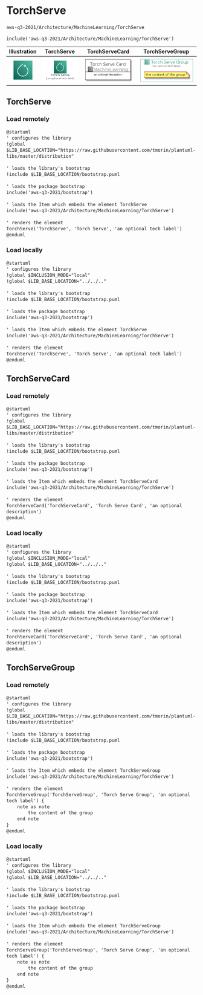 # TorchServe


```text
aws-q3-2021/Architecture/MachineLearning/TorchServe
```

```text
include('aws-q3-2021/Architecture/MachineLearning/TorchServe')
```



| Illustration | TorchServe | TorchServeCard | TorchServeGroup |
| :---: | :---: | :---: | :---: |
| ![illustration for Illustration](../../../aws-q3-2021/Architecture/MachineLearning/TorchServe.png) | ![illustration for TorchServe](../../../aws-q3-2021/Architecture/MachineLearning/TorchServe.Local.png) | ![illustration for TorchServeCard](../../../aws-q3-2021/Architecture/MachineLearning/TorchServeCard.Local.png) | ![illustration for TorchServeGroup](../../../aws-q3-2021/Architecture/MachineLearning/TorchServeGroup.Local.png) |




## TorchServe

### Load remotely
```plantuml
@startuml
' configures the library
!global $LIB_BASE_LOCATION="https://raw.githubusercontent.com/tmorin/plantuml-libs/master/distribution"

' loads the library's bootstrap
!include $LIB_BASE_LOCATION/bootstrap.puml

' loads the package bootstrap
include('aws-q3-2021/bootstrap')

' loads the Item which embeds the element TorchServe
include('aws-q3-2021/Architecture/MachineLearning/TorchServe')

' renders the element
TorchServe('TorchServe', 'Torch Serve', 'an optional tech label')
@enduml
```

### Load locally
```plantuml
@startuml
' configures the library
!global $INCLUSION_MODE="local"
!global $LIB_BASE_LOCATION="../../.."

' loads the library's bootstrap
!include $LIB_BASE_LOCATION/bootstrap.puml

' loads the package bootstrap
include('aws-q3-2021/bootstrap')

' loads the Item which embeds the element TorchServe
include('aws-q3-2021/Architecture/MachineLearning/TorchServe')

' renders the element
TorchServe('TorchServe', 'Torch Serve', 'an optional tech label')
@enduml
```

## TorchServeCard

### Load remotely
```plantuml
@startuml
' configures the library
!global $LIB_BASE_LOCATION="https://raw.githubusercontent.com/tmorin/plantuml-libs/master/distribution"

' loads the library's bootstrap
!include $LIB_BASE_LOCATION/bootstrap.puml

' loads the package bootstrap
include('aws-q3-2021/bootstrap')

' loads the Item which embeds the element TorchServeCard
include('aws-q3-2021/Architecture/MachineLearning/TorchServe')

' renders the element
TorchServeCard('TorchServeCard', 'Torch Serve Card', 'an optional description')
@enduml
```

### Load locally
```plantuml
@startuml
' configures the library
!global $INCLUSION_MODE="local"
!global $LIB_BASE_LOCATION="../../.."

' loads the library's bootstrap
!include $LIB_BASE_LOCATION/bootstrap.puml

' loads the package bootstrap
include('aws-q3-2021/bootstrap')

' loads the Item which embeds the element TorchServeCard
include('aws-q3-2021/Architecture/MachineLearning/TorchServe')

' renders the element
TorchServeCard('TorchServeCard', 'Torch Serve Card', 'an optional description')
@enduml
```

## TorchServeGroup

### Load remotely
```plantuml
@startuml
' configures the library
!global $LIB_BASE_LOCATION="https://raw.githubusercontent.com/tmorin/plantuml-libs/master/distribution"

' loads the library's bootstrap
!include $LIB_BASE_LOCATION/bootstrap.puml

' loads the package bootstrap
include('aws-q3-2021/bootstrap')

' loads the Item which embeds the element TorchServeGroup
include('aws-q3-2021/Architecture/MachineLearning/TorchServe')

' renders the element
TorchServeGroup('TorchServeGroup', 'Torch Serve Group', 'an optional tech label') {
    note as note
        the content of the group
    end note
}
@enduml
```

### Load locally
```plantuml
@startuml
' configures the library
!global $INCLUSION_MODE="local"
!global $LIB_BASE_LOCATION="../../.."

' loads the library's bootstrap
!include $LIB_BASE_LOCATION/bootstrap.puml

' loads the package bootstrap
include('aws-q3-2021/bootstrap')

' loads the Item which embeds the element TorchServeGroup
include('aws-q3-2021/Architecture/MachineLearning/TorchServe')

' renders the element
TorchServeGroup('TorchServeGroup', 'Torch Serve Group', 'an optional tech label') {
    note as note
        the content of the group
    end note
}
@enduml
```

